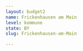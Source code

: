 ```yaml
---
layout: budget2
name: Frickenhausen am Main
level: kommune
state: BY
slug: Frickenhausen-am-Main

---
```



